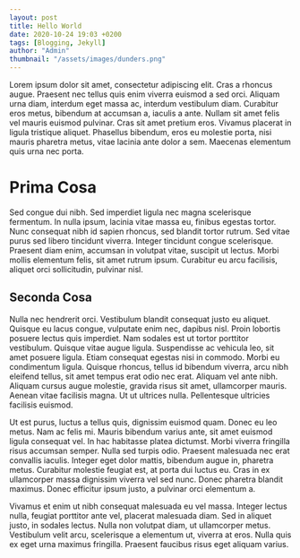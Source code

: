 ```yaml
---
layout: post
title: Hello World
date: 2020-10-24 19:03 +0200
tags: [Blogging, Jekyll]
author: "Admin"
thumbnail: "/assets/images/dunders.png"
---
```



Lorem ipsum dolor sit amet, consectetur adipiscing elit. Cras a rhoncus augue. Praesent nec tellus quis enim viverra euismod a sed orci. Aliquam urna diam, interdum eget massa ac, interdum vestibulum diam. Curabitur eros metus, bibendum at accumsan a, iaculis a ante. Nullam sit amet felis vel mauris euismod pulvinar. Cras sit amet pretium eros. Vivamus placerat in ligula tristique aliquet. Phasellus bibendum, eros eu molestie porta, nisi mauris pharetra metus, vitae lacinia ante dolor a sem. Maecenas elementum quis urna nec porta.

# Prima Cosa

Sed congue dui nibh. Sed imperdiet ligula nec magna scelerisque fermentum. In nulla ipsum, lacinia vitae massa eu, finibus egestas tortor. Nunc consequat nibh id sapien rhoncus, sed blandit tortor rutrum. Sed vitae purus sed libero tincidunt viverra. Integer tincidunt congue scelerisque. Praesent diam enim, accumsan in volutpat vitae, suscipit ut lectus. Morbi mollis elementum felis, sit amet rutrum ipsum. Curabitur eu arcu facilisis, aliquet orci sollicitudin, pulvinar nisl.

## Seconda Cosa

Nulla nec hendrerit orci. Vestibulum blandit consequat justo eu aliquet. Quisque eu lacus congue, vulputate enim nec, dapibus nisl. Proin lobortis posuere lectus quis imperdiet. Nam sodales est ut tortor porttitor vestibulum. Quisque vitae augue ligula. Suspendisse ac vehicula leo, sit amet posuere ligula. Etiam consequat egestas nisi in commodo. Morbi eu condimentum ligula. Quisque rhoncus, tellus id bibendum viverra, arcu nibh eleifend tellus, sit amet tempus erat odio nec erat. Aliquam vel ante nibh. Aliquam cursus augue molestie, gravida risus sit amet, ullamcorper mauris. Aenean vitae facilisis magna. Ut ut ultrices nulla. Pellentesque ultricies facilisis euismod.

Ut est purus, luctus a tellus quis, dignissim euismod quam. Donec eu leo metus. Nam ac felis mi. Mauris bibendum varius ante, sit amet euismod ligula consequat vel. In hac habitasse platea dictumst. Morbi viverra fringilla risus accumsan semper. Nulla sed turpis odio. Praesent malesuada nec erat convallis iaculis. Integer eget dolor mattis, bibendum augue in, pharetra metus. Curabitur molestie feugiat est, at porta dui luctus eu. Cras in ex ullamcorper massa dignissim viverra vel sed nunc. Donec pharetra blandit maximus. Donec efficitur ipsum justo, a pulvinar orci elementum a.

Vivamus et enim ut nibh consequat malesuada eu vel massa. Integer lectus nulla, feugiat porttitor ante vel, placerat malesuada diam. Sed in aliquet justo, in sodales lectus. Nulla non volutpat diam, ut ullamcorper metus. Vestibulum velit arcu, scelerisque a elementum ut, viverra at eros. Nulla quis ex eget urna maximus fringilla. Praesent faucibus risus eget aliquam varius.
